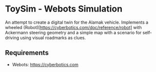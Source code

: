 # ToySim - Webots Simulation

An attempt to create a digital twin for the Alamak vehicle. Implements a wheeled (Robot)\[https://cyberbotics.com/doc/reference/robot] with Ackermann steering geometry and a simple map with a scenario for self-driving using visual roadmarks as clues.

## Requirements

* Webots: https://cyberbotics.com
